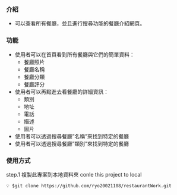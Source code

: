 ### 介紹
- 可以查看所有餐廳，並且進行搜尋功能的餐廳介紹網頁。
### 功能
- 使用者可以在首頁看到所有餐廳與它們的簡單資料：
    - 餐廳照片
    - 餐廳名稱
    - 餐廳分類
    - 餐廳評分
- 使用者可以再點進去看餐廳的詳細資訊：
    - 類別
    - 地址
    - 電話
    - 描述
    - 圖片
- 使用者可以透過搜尋餐廳”名稱”來找到特定的餐廳
- 使用者可以透過搜尋餐廳”類別”來找到特定的餐廳


### 使用方式

step.1 複製此專案到本地資料夾 conle this project to local 

`
💡 $git clone https://github.com/ryo20021108/restaurantWork.git
`
